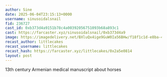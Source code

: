 ```yaml
---
author: Sine
date: 2025-06-04T23:15:13+0000
username: sinusoidalsnail
fid: 236727
cast_id: 0xb373d4a9151b78c4a00392056751093b68a893c1
cast: https://farcaster.xyz/sinusoidalsnail/0xb373d4a9
image: https://imagedelivery.net/BXluQx4ige9GuW0Ia56BHw/f18f1c1d-e8ba-4c1d-de30-217ae0445f00/original
recast_author: littlecakes
recast_username: littlecakes
recast_hash: https://farcaster.xyz/littlecakes/0x2a5e0814
layout: post
---
```

13th century Armenian medical manuscript about horses  

<img src='https://imagedelivery.net/BXluQx4ige9GuW0Ia56BHw/f18f1c1d-e8ba-4c1d-de30-217ae0445f00/original' alt='' referrerpolicy='no-referrer'/>
<img src='https://imagedelivery.net/BXluQx4ige9GuW0Ia56BHw/fd4e1f1b-ce93-4e40-07bd-d4a370cc4b00/original' alt='' referrerpolicy='no-referrer'/>